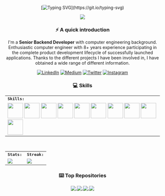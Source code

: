 
<div align=center>
   
[![Typing SVG](https://readme-typing-svg.demolab.com?font=&pause=1000&color=EA538D&width=441&lines=Follow+the+white+rabbit+%2C+Neo+...)](https://git.io/typing-svg)

<img src="https://visitor-badge.laobi.icu/badge?page_id=erdemkosk" style="max-width:100%;">

### ⚡️ A quick introduction
I'm a **Senior Backend Developer** with computer engineering background. Enthusiastic computer engineer with 8+ years experience participating in the complete product development lifecycle of successfully launched applications.
Thanks to the different projects I have been involved in, I have obtained a wide range of different information.


[![LinkedIn](https://img.shields.io/badge/LinkedIn-0077B5?style=for-the-badge&logo=linkedin&logoColor=white)](https://www.linkedin.com/in/erdemkosk/)
[![Medium](https://img.shields.io/badge/Medium-333333?style=for-the-badge&logo=medium&logoColor=white)](https://medium.com/@erdemkosk)
[![Twitter](https://img.shields.io/badge/Twitter-1DA1F2?style=for-the-badge&logo=twitter&logoColor=white)](https://twitter.com/erdemkosk/)
[![Instagram](https://img.shields.io/badge/Instagram-E1306C?style=for-the-badge&logo=instagram&logoColor=white)](https://www.instagram.com/erdemkosk/)
   
   ### 💻  Skills
<table>
    <tr>
        <td colspan="8">
        <strong><samp>Skills:</samp></strong>
        </td>
    </tr>
        <tr>
        <td colspan="8">
         <img src="https://img.icons8.com/color/480/000000/nodejs.png" width=50></a>
        <img src="https://img.icons8.com/color/480/000000/git.png" width=50></a>
        <img src="https://img.icons8.com/color/480/000000/golang.png" width=50></a>
        <img src="https://img.icons8.com/color/480/000000/mongodb.png" width=50></a>
        <img src="https://img.icons8.com/color/480/000000/javascript.png" width=50></a>
        <img src="https://img.icons8.com/color/480/000000/typescript.png" width=50></a>
        <img src="https://img.icons8.com/color/480/000000/c-sharp-logo.png" width=50></a>
        <img src="https://img.icons8.com/color/480/000000/redis.png" width=50></a>
        <img src="https://img.icons8.com/color/480/000000/docker.png" width=50></a>
        <img src="https://img.icons8.com/color/480/000000/amazon-web-services.png" width=50></a>
        </td>
    </tr>
</table>

<div align=center>

<br>
<table>
    <tr>
        <td colspan="2">
        <strong><samp>Stats:</samp></strong>
        </td>
        <td colspan="2">
        <strong><samp>Streak:</samp></strong>
        </td>
    </tr>
    <tr>
        <td colspan="2" rowspan="2">
        <a href="https://github-readme-stats.vercel.app/api?username=erdemkosk&count_private=true&hide_border=true&show_icons=true&theme=radical">
        <img src="https://github-readme-stats-sigma-five.vercel.app/api?username=erdemkosk&count_private=true&hide_border=true&show_icons=true&theme=radical">
        </a>
        </td>
        <td colspan="2" rowspan="2">
        <a href="https://github-readme-streak-stats.herokuapp.com/?user=erdemkosk&hide_border=true&theme=radical">
        <img src="https://github-readme-streak-stats.herokuapp.com/?user=erdemkosk&hide_border=true&theme=radical">
        </a>
        </td>
    </tr>
</table>
    
### ⌨️  Top Repositories

<a href="https://github.com/erdemkosk/rabbitmq-mail-consumer-server">
  <img align="center" src="https://github-readme-stats.vercel.app/api/pin/?username=erdemkosk&repo=rabbitmq-mail-consumer-server&theme=radical" />
</a>
<a href="https://github.com/erdemkosk/jet-file-transfer">
  <img align="center" src="https://github-readme-stats.vercel.app/api/pin/?username=erdemkosk&repo=jet-file-transfer&theme=radical" />
</a>
<a href="https://github.com/erdemkosk/ts_transactional_paterns">
  <img align="center" src="https://github-readme-stats.vercel.app/api/pin/?username=erdemkosk&repo=ts_transactional_paterns&theme=radical" />
</a>
<a href="https://github.com/erdemkosk/typescript-express-boilerplate ">
  <img align="center" src="https://github-readme-stats.vercel.app/api/pin/?username=erdemkosk&repo=typescript-express-boilerplate&theme=radical" />
</a>






